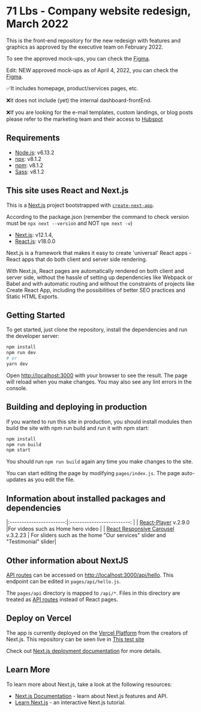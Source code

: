 # 71 Lbs - Company website redesign, March 2022

This is the front-end repository for the new redesign with features and graphics as approved by the executive team on February 2022.

To see the approved mock-ups, you can check the [Figma](https://www.figma.com/file/sYMX24jwkYYIIe3zTdgcAa/71lbs-UI?node-id=206%3A210).

Edit: NEW approved mock-ups as of April 4, 2022, you can check the [Figma](https://www.figma.com/file/sYMX24jwkYYIIe3zTdgcAa/71lbs-UI?node-id=206%3A2100).

✅It includes homepage, product/services pages, etc.

❌It does not include (yet) the internal dashboard-frontEnd.

❌If you are looking for the e-mail templates, custom landings, or blog posts please refer to the marketing team and their access to [Hubspot](https://app.hubspot.com/website/5470644/blog/posts)

## Requirements

- [Node.js](https://nodejs.org/): v6.13.2
- [npx](https://www.npmjs.com/package/npxnvm): v8.1.2
- [npm](https://github.com/npm/cli): v8.1.2
- [Sass](https://sass-lang.com/install): v8.1.2

## This site uses React and Next.js

This is a [Next.js](https://nextjs.org/) project bootstrapped with [`create-next-app`](https://github.com/vercel/next.js/tree/canary/packages/create-next-app).

According to the package.json (remember the command to check version must be `npx next --version` and NOT `npm next -v`)

- [Next.js](https://nextjs.org/): v12.1.4,
- [React.js](https://reactjs.org/): v18.0.0

Next.js is a framework that makes it easy to create 'universal' React apps - React apps that do both client and server side rendering.

With Next.js, React pages are automatically rendered on both client and server side, without the hassle of setting up dependencies like Webpack or Babel and with automatic routing and without the constraints of projects like Create React App, including the possibilities of better SEO practices and Static HTML Exports.

## Getting Started

To get started, just clone the repository, install the dependencies and run the developer server:

```bash
npm install
npm run dev
# or
yarn dev
```

Open [http://localhost:3000](http://localhost:3000) with your browser to see the result.
The page will reload when you make changes.
You may also see any lint errors in the console.

## Building and deploying in production

If you wanted to run this site in production, you should install modules then build the site with npm run build and run it with npm start:

```bash
npm install
npm run build
npm start
```

You should run `npm run build` again any time you make changes to the site.

You can start editing the page by modifying `pages/index.js`. The page auto-updates as you edit the file.

## Information about installed packages and dependencies

|:-----------------------:|:-------------------------: |
| [React-Player](https://www.npmjs.com/package/react-player) v.2.9.0 |For videos such as Home hero video |
| [React Responsive Carousel](https://www.npmjs.com/package/react-responsive-carousel) v.3.2.23 | For sliders such as the home "Our services" slider and "Testimonial" slider|

## Other information about NextJS

[API routes](https://nextjs.org/docs/api-routes/introduction) can be accessed on [http://localhost:3000/api/hello](http://localhost:3000/api/hello). This endpoint can be edited in `pages/api/hello.js`.

The `pages/api` directory is mapped to `/api/*`. Files in this directory are treated as [API routes](https://nextjs.org/docs/api-routes/introduction) instead of React pages.

## Deploy on Vercel

The app is currently deployed on the [Vercel Platform](https://vercel.com/new?utm_medium=default-template&filter=next.js&utm_source=create-next-app&utm_campaign=create-next-app-readme) from the creators of Next.js. This repository can be seen live in [This test site](https://test71lbs.vercel.app/)

Check out [Next.js deployment documentation](https://nextjs.org/docs/deployment) for more details.

## Learn More

To learn more about Next.js, take a look at the following resources:

- [Next.js Documentation](https://nextjs.org/docs) - learn about Next.js features and API.
- [Learn Next.js](https://nextjs.org/learn) - an interactive Next.js tutorial.
